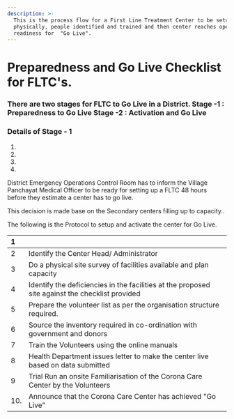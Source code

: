 ```yaml
---
description: >-
  This is the process flow for a First Line Treatment Center to be setup
  physically, people identified and trained and then center reaches operation
  readiness for  "Go Live".
---
```


# Preparedness and Go Live Checklist for FLTC's.

### There are two stages for FLTC to Go Live in a District.  **Stage -1 :** **Preparedness to Go Live** **Stage -2 :** Activation and Go Live

### **Details of Stage - 1**

1.

2. 

3.

4.



District Emergency Operations Control Room has to inform the Village Panchayat Medical Officer to be ready for setting up a FLTC 48 hours before they estimate a center has to go live.  
  
This decision is made base on the Secondary centers filling up to capacity..

The following is the Protocol to setup and activate the center for Go Live.

| 1 |  |
| :--- | :--- |
| 2 | Identify the Center Head/ Administrator  |
| 3 | Do a physical site survey of facilities available and plan capacity |
| 4 | Identify the deficiencies in the facilities at the proposed site against the checklist provided |
| 5 | Prepare the volunteer list as per the organisation structure required. |
| 6 | Source the inventory required in co-ordination with government and donors |
| 7 | Train the Volunteers using the online manuals |
| 8 | Health Department issues letter to make the center live based on data submitted |
| 9 | Trial Run an onsite Familiarisation of the Corona Care Center by the Volunteers |
| 10. | Announce that the Corona Care Center has achieved "Go Live" |



